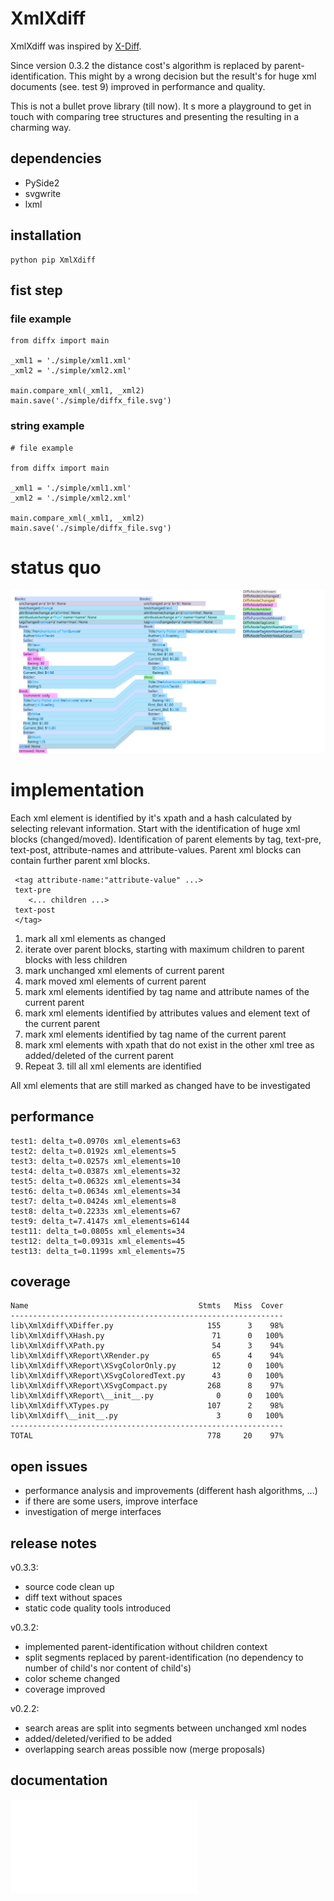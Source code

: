 # XmlXdiff #

XmlXdiff was inspired by [X-Diff](http://www.inf.unibz.it/~nutt/Teaching/XMLDM1112/XMLDM1112Coursework/WangEtAl-ICDE2003.pdf "X-Diff: An Effective Change Detection Algorithm for XML Documents").

Since version 0.3.2 the distance cost's algorithm is replaced by parent-identification. This might by a wrong decision but the result's for huge xml documents (see. test 9) improved in performance and quality. 

This is not a bullet prove library (till now). It s more a playground to get in touch with comparing tree structures and presenting the resulting in a charming way.

## dependencies ##
 * PySide2
 * svgwrite
 * lxml
 
## installation ##

```
python pip XmlXdiff
```

## fist step ##

### file example ###
```
from diffx import main

_xml1 = './simple/xml1.xml'
_xml2 = './simple/xml2.xml'

main.compare_xml(_xml1, _xml2)
main.save('./simple/diffx_file.svg')

```

### string example ###
```
# file example

from diffx import main

_xml1 = './simple/xml1.xml'
_xml2 = './simple/xml2.xml'

main.compare_xml(_xml1, _xml2)
main.save('./simple/diffx_file.svg')

```

# status quo #
![XmlXdiff example](https://github.com/mmoosstt/XmlXdiff/blob/master/tests/test1/xdiff_a_b.svg "XmlXdiff/tests/test1")

 
# implementation #
 
 Each xml element is identified by it's xpath and a hash calculated by selecting relevant information. Start with the identification of huge xml blocks (changed/moved). Identification of parent elements by tag, text-pre, text-post, attribute-names and attribute-values. Parent xml blocks can contain further parent xml blocks.
 
```
 <tag attribute-name:"attribute-value" ...> 
 text-pre 
 	<... children ...>
 text-post
 </tag>
```

 1. mark all xml elements as changed
 1. iterate over parent blocks, starting with maximum children to parent blocks with less children
 1. mark unchanged xml elements of current parent
 1. mark moved xml elements of current parent
 1. mark xml elements identified by tag name and attribute names of the current parent
 1. mark xml elements identified by attributes values and element text of the current parent
 1. mark xml elements identified by tag name of the current parent
 1. mark xml elements with xpath that do not exist in the other xml tree as added/deleted of the current parent
 1. Repeat 3. till all xml elements are identified

All xml elements that are still marked as changed have to be investigated

## performance ##

[//]: # (insert_performance_start)

```
test1: delta_t=0.0970s xml_elements=63
test2: delta_t=0.0192s xml_elements=5
test3: delta_t=0.0257s xml_elements=10
test4: delta_t=0.0387s xml_elements=32
test5: delta_t=0.0632s xml_elements=34
test6: delta_t=0.0634s xml_elements=34
test7: delta_t=0.0424s xml_elements=8
test8: delta_t=0.2233s xml_elements=67
test9: delta_t=7.4147s xml_elements=6144
test11: delta_t=0.0805s xml_elements=34
test12: delta_t=0.0931s xml_elements=45
test13: delta_t=0.1199s xml_elements=75

```

[//]: # (insert_performance_end)

## coverage ##

[//]: # (insert_coverage_start)

```
Name                                      Stmts   Miss  Cover
-------------------------------------------------------------
lib\XmlXdiff\XDiffer.py                     155      3    98%
lib\XmlXdiff\XHash.py                        71      0   100%
lib\XmlXdiff\XPath.py                        54      3    94%
lib\XmlXdiff\XReport\XRender.py              65      4    94%
lib\XmlXdiff\XReport\XSvgColorOnly.py        12      0   100%
lib\XmlXdiff\XReport\XSvgColoredText.py      43      0   100%
lib\XmlXdiff\XReport\XSvgCompact.py         268      8    97%
lib\XmlXdiff\XReport\__init__.py              0      0   100%
lib\XmlXdiff\XTypes.py                      107      2    98%
lib\XmlXdiff\__init__.py                      3      0   100%
-------------------------------------------------------------
TOTAL                                       778     20    97%

```

[//]: # (insert_coverage_end)

## open issues ##
 * performance analysis and improvements (different hash algorithms, ...)
 * if there are some users, improve interface
 * investigation of merge interfaces

## release notes ##

v0.3.3:
 * source code clean up
 * diff text without spaces 
 * static code quality tools introduced
 
v0.3.2:
 * implemented parent-identification without children context
 * split segments replaced by parent-identification (no dependency to number of child's nor content of child's)
 * color scheme changed
 * coverage improved

v0.2.2:
 * search areas are split into segments between unchanged xml nodes
 * added/deleted/verified to be added
 * overlapping search areas possible now (merge proposals)
 
## documentation ##
![Tests](./doc/tests.md "Executed Tests")
